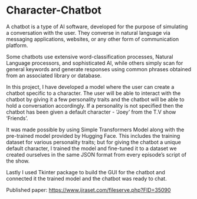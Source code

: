 # Character-Chatbot
A chatbot is a type of AI software, developed for the purpose of simulating a conversation with the user. They converse in natural language via messaging applications, websites, or any other form of communication platform. 

Some chatbots use extensive word-classification processes, Natural Language processors, and sophisticated AI, while others simply scan for general keywords and generate responses using common phrases obtained from an associated library or database. 

In this project, I have developed a model where the user can create a chatbot specific to a character. The user will be able to interact with the chatbot by giving it a few personality traits and the chatbot will be able to hold a conversation accordingly. If a personality is not specified then the chatbot has been given a default character - ‘Joey’ from the T.V show ‘Friends’. 

It was made possible by using Simple Transformers Model along with the pre-trained model provided by Hugging Face. This includes the training dataset for various personality traits; but for giving the chatbot a unique default character, I trained the model and fine-tuned it to a dataset we created ourselves in the same JSON format from every episode’s script of the show. 

Lastly I used Tkinter package to build the GUI for the chatbot and connected it the trained model and the chatbot was ready to chat.

Published paper: https://www.ijraset.com/fileserve.php?FID=35090
